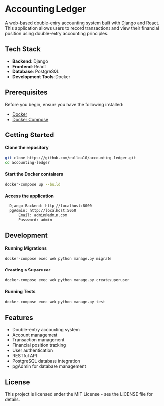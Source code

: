 # Accounting Ledger

A web-based double-entry accounting system built with Django and React. This application allows users to record transactions and view their financial position using double-entry accounting principles.

## Tech Stack

- **Backend**: Django
- **Frontend**: React
- **Database**: PostgreSQL
- **Development Tools**: Docker

## Prerequisites

Before you begin, ensure you have the following installed:
- [Docker](https://www.docker.com/get-started)
- [Docker Compose](https://docs.docker.com/compose/install/)


## Getting Started

#### Clone the repository
```bash
git clone https://github.com/eulloa10/accounting-ledger.git
cd accounting-ledger
```

#### Start the Docker containers
```bash
docker-compose up --build
```

#### Access the application
```bash
  Django Backend: http://localhost:8000
  pgAdmin: http://localhost:5050
      Email: admin@admin.com
      Password: admin
```

## Development
#### Running Migrations
```bash
docker-compose exec web python manage.py migrate
```

#### Creating a Superuser
```bash
docker-compose exec web python manage.py createsuperuser
```

#### Running Tests
```bash
docker-compose exec web python manage.py test
```

## Features
- Double-entry accounting system
- Account management
- Transaction management
- Financial position tracking
- User authentication
- RESTful API
- PostgreSQL database integration
- pgAdmin for database management

## License
This project is licensed under the MIT License - see the LICENSE file for details.
